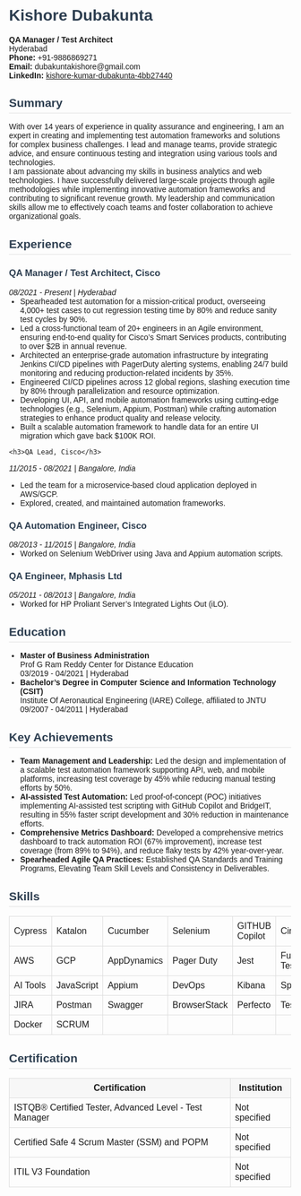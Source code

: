 <!DOCTYPE html>
<html>
<head>
  <meta charset="UTF-8">
  <title>Kishore Dubakunta - Test Architect / QA Manager Resume</title>
  <style>
    body { font-family: Arial, sans-serif; margin: 30px; }
    h1, h2, h3 { color: #2d3e50; }
    .contact-info { margin-bottom: 20px; }
    .section { margin-bottom: 30px; }
    .section-title { border-bottom: 2px solid #eee; padding-bottom: 5px; margin-bottom: 15px; }
    ul { margin: 0; padding-left: 20px; }
    table.skills-table, table.cert-table { border-collapse: collapse; width: 100%; }
    table.skills-table td, table.cert-table td { border: 1px solid #ddd; padding: 8px; }
    table.skills-table th, table.cert-table th { background: #f7f7f7; padding: 8px; border: 1px solid #ddd; }
  </style>
</head>
<body>

  <h1>Kishore Dubakunta</h1>
  <div class="contact-info">
    <strong>QA Manager / Test Architect</strong><br>
    Hyderabad<br>
    <strong>Phone:</strong> +91-9886869271<br>
    <strong>Email:</strong> dubakuntakishore@gmail.com<br>
    <strong>LinkedIn:</strong> <a href="https://linkedin.com/in/kishore-kumar-dubakunta-4bb27440/">kishore-kumar-dubakunta-4bb27440</a>
  </div>

  <div class="section">
    <h2 class="section-title">Summary</h2>
    <p>
      With over 14 years of experience in quality assurance and engineering, I am an expert in creating and implementing test automation frameworks and solutions for complex business challenges. I lead and manage teams, provide strategic advice, and ensure continuous testing and integration using various tools and technologies.<br>
      I am passionate about advancing my skills in business analytics and web technologies. I have successfully delivered large-scale projects through agile methodologies while implementing innovative automation frameworks and contributing to significant revenue growth. My leadership and communication skills allow me to effectively coach teams and foster collaboration to achieve organizational goals.
    </p>
  </div>

  <div class="section">
    <h2 class="section-title">Experience</h2>
    <h3>QA Manager / Test Architect, Cisco</h3>
    <em>08/2021 - Present | Hyderabad</em>
    <ul>
      <li>Spearheaded test automation for a mission-critical product, overseeing 4,000+ test cases to cut regression testing time by 80% and reduce sanity test cycles by 90%.</li>
      <li>Led a cross-functional team of 20+ engineers in an Agile environment, ensuring end-to-end quality for Cisco’s Smart Services products, contributing to over $2B in annual revenue.</li>
      <li>Architected an enterprise-grade automation infrastructure by integrating Jenkins CI/CD pipelines with PagerDuty alerting systems, enabling 24/7 build monitoring and reducing production-related incidents by 35%.</li>
      <li>Engineered CI/CD pipelines across 12 global regions, slashing execution time by 80% through parallelization and resource optimization.</li>
      <li>Developing UI, API, and mobile automation frameworks using cutting-edge technologies (e.g., Selenium, Appium, Postman) while crafting automation strategies to enhance product quality and release velocity.</li>
      <li>Built a scalable automation framework to handle data for an entire UI migration which gave back $100K ROI.</li>
    </ul>

    <h3>QA Lead, Cisco</h3>
<em>11/2015 - 08/2021 | Bangalore, India</em>
<ul>
  <li>Led the team for a microservice-based cloud application deployed in AWS/GCP.</li>
  <li>Explored, created, and maintained automation frameworks.</li>
</ul>

<h3>QA Automation Engineer, Cisco</h3>
<em>08/2013 - 11/2015 | Bangalore, India</em>
<ul>
  <li>Worked on Selenium WebDriver using Java and Appium automation scripts.</li>
</ul>

<h3>QA Engineer, Mphasis Ltd</h3>
<em>05/2011 - 08/2013 | Bangalore, India</em>
<ul>
  <li>Worked for HP Proliant Server’s Integrated Lights Out (iLO).</li>
</ul>

  </div>

  <div class="section">
    <h2 class="section-title">Education</h2>
    <ul>
      <li>
        <strong>Master of Business Administration</strong><br>
        Prof G Ram Reddy Center for Distance Education<br>
        03/2019 - 04/2021 | Hyderabad
      </li>
      <li>
        <strong>Bachelor’s Degree in Computer Science and Information Technology (CSIT)</strong><br>
        Institute Of Aeronautical Engineering (IARE) College, affiliated to JNTU<br>
        09/2007 - 04/2011 | Hyderabad
      </li>
    </ul>
  </div>

  <div class="section">
    <h2 class="section-title">Key Achievements</h2>
    <ul>
      <li><strong>Team Management and Leadership:</strong> Led the design and implementation of a scalable test automation framework supporting API, web, and mobile platforms, increasing test coverage by 45% while reducing manual testing efforts by 50%.</li>
      <li><strong>AI-assisted Test Automation:</strong> Led proof-of-concept (POC) initiatives implementing AI-assisted test scripting with GitHub Copilot and BridgeIT, resulting in 55% faster script development and 30% reduction in maintenance efforts.</li>
      <li><strong>Comprehensive Metrics Dashboard:</strong> Developed a comprehensive metrics dashboard to track automation ROI (67% improvement), increase test coverage (from 89% to 94%), and reduce flaky tests by 42% year-over-year.</li>
      <li><strong>Spearheaded Agile QA Practices:</strong> Established QA Standards and Training Programs, Elevating Team Skill Levels and Consistency in Deliverables.</li>
    </ul>
  </div>

  <div class="section">
    <h2 class="section-title">Skills</h2>
    <table class="skills-table">
      <tr>
        <td>Cypress</td><td>Katalon</td><td>Cucumber</td><td>Selenium</td>
        <td>GITHUB Copilot</td><td>CircleCI</td><td>Jenkins</td><td>Java</td>
      </tr>
      <tr>
        <td>AWS</td><td>GCP</td><td>AppDynamics</td><td>Pager Duty</td>
        <td>Jest</td><td>Functional Testing</td><td>Agile</td><td>SAFE</td>
      </tr>
      <tr>
        <td>AI Tools</td><td>JavaScript</td><td>Appium</td><td>DevOps</td>
        <td>Kibana</td><td>Splunk</td><td>Docker</td><td>SAFE</td>
      </tr>
      <tr>
        <td>JIRA</td><td>Postman</td><td>Swagger</td><td>BrowserStack</td>
        <td>Perfecto</td><td>TestNG</td><td>ITIL</td><td>SonarQube</td>
      </tr>
      <tr>
        <td>Docker</td><td>SCRUM</td><td></td><td></td>
        <td></td><td></td><td></td><td></td>
      </tr>
    </table>
  </div>

  <div class="section">
    <h2 class="section-title">Certification</h2>
    <table class="cert-table">
      <tr>
        <th>Certification</th>
        <th>Institution</th>
      </tr>
      <tr>
        <td>ISTQB® Certified Tester, Advanced Level - Test Manager</td>
        <td>Not specified</td>
      </tr>
      <tr>
        <td>Certified Safe 4 Scrum Master (SSM) and POPM</td>
        <td>Not specified</td>
      </tr>
      <tr>
        <td>ITIL V3 Foundation</td>
        <td>Not specified</td>
      </tr>
    </table>
  </div>

</body>
</html>
